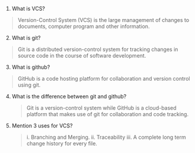 1. What is VCS?

  > Version-Control System (VCS) is the large management of changes to documents, computer program and other information.
2. What is git?
  > Git is a distributed version-control system for tracking changes in source code in the course of software development.
3. What is github?
  > GitHub is a code hosting platform for collaboration and version control using git.
4. What is the difference between git and github?
   > Git is a  version-control system while GitHub is a cloud-based platform that makes use of git for collaboration and code tracking.
5. Mention 3 uses for VCS?
   > i. Branching and Merging.
   > ii. Traceability
   > iii. A complete long term change history for every file.